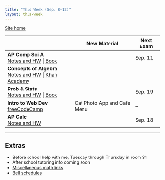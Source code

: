 ```yaml
---
title: "This Week (Sep. 8–12)"
layout: this-week
---
```


[Site home](./)

|                                                                                                                                                               | New Material                | Next Exam |
| ------------------------------------------------------------------------------------------------------------------------------------------------------------- | --------------------------- | --------- |
| **AP Comp Sci A**<br>[Notes and HW](./csawesome2/) \| [Book](https://runestone.academy/ns/books/published/manvillehighschool_csawesome2_2526/csawesome2.html) |                             | Sep. 11   |
| **Concepts of Algebra**<br>[Notes and HW](./algebra-1-khan-academy/) \| [Khan Academy](https://www.khanacademy.org/math/algebra)                              |                             |           |
| **Prob & Stats**<br>[Notes and HW](./statistics-open-stax/) \| [Book](https://openstax.org/books/statistics/pages/1-introduction)                             |                             | Sep. 19   |
| **Intro to Web Dev**<br>[freeCodeCamp](https://www.freecodecamp.org/learn/2022/responsive-web-design/)                                                        | Cat Photo App and Cafe Menu | –         |
| **AP Calc**<br>[Notes and HW](./calc-for-ap-larson/)                                                                                                          |                             | Sep. 18   |

---

## Extras

- Before school help with me, Tuesday through Thursday in room 31
- After school tutoring info coming soon
- [Miscellaneous math links](./misc/math-links.md)
- [Bell schedules](./misc/bell-schedule.md)
